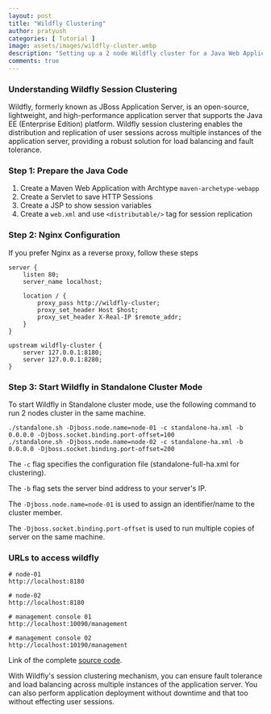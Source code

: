 ```yaml
---
layout: post
title: "Wildfly Clustering"
author: pratyush
categories: [ Tutorial ]
image: assets/images/wildfly-cluster.webp
description: "Setting up a 2 node Wildfly cluster for a Java Web Application"
comments: true
---
```


### Understanding Wildfly Session Clustering
Wildfly, formerly known as JBoss Application Server, is an open-source, lightweight, and high-performance application server that supports the Java EE (Enterprise Edition) platform. Wildfly session clustering enables the distribution and replication of user sessions across multiple instances of the application server, providing a robust solution for load balancing and fault tolerance.

### Step 1: Prepare the Java Code
1. Create a Maven Web Application with Archtype `maven-archetype-webapp`
2. Create a Servlet to save HTTP Sessions
3. Create a JSP to show session variables
4. Create a `web.xml` and use `<distributable/>` tag for session replication

### Step 2: Nginx Configuration
If you prefer Nginx as a reverse proxy, follow these steps
```
server {
    listen 80;
    server_name localhost;

    location / {
        proxy_pass http://wildfly-cluster;
        proxy_set_header Host $host;
        proxy_set_header X-Real-IP $remote_addr;
    }
}

upstream wildfly-cluster {
    server 127.0.0.1:8180;
    server 127.0.0.1:8280;
}
```

### Step 3: Start Wildfly in Standalone Cluster Mode
To start Wildfly in Standalone cluster mode, use the following command to run 2 nodes cluster in the same machine.
```
./standalone.sh -Djboss.node.name=node-01 -c standalone-ha.xml -b 0.0.0.0 -Djboss.socket.binding.port-offset=100
./standalone.sh -Djboss.node.name=node-02 -c standalone-ha.xml -b 0.0.0.0 -Djboss.socket.binding.port-offset=200
```

The `-c` flag specifies the configuration file (standalone-full-ha.xml for clustering).

The `-b` flag sets the server bind address to your server's IP.

The `-Djboss.node.name=node-01` is used to assign an identifier/name to the cluster member.

The `-Djboss.socket.binding.port-offset` is used to run multiple copies of server on the same machine.

### URLs to access wildfly
```
# node-01
http://localhost:8180

# node-02
http://localhost:8180

# management console 01
http://localhost:10090/management

# management console 02
http://localhost:10190/management
```

Link of the complete [source code](https://github.com/pratyush1806/cluster-demo).

With Wildfly's session clustering mechanism, you can ensure fault tolerance and load balancing across multiple instances of the application server. You can also perform application deployment without downtime and that too without effecting user sessions.